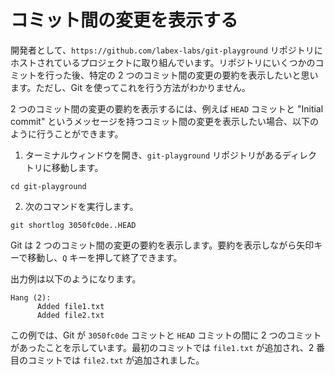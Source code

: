 # コミット間の変更を表示する

開発者として、`https://github.com/labex-labs/git-playground` リポジトリにホストされているプロジェクトに取り組んでいます。リポジトリにいくつかのコミットを行った後、特定の 2 つのコミット間の変更の要約を表示したいと思います。ただし、Git を使ってこれを行う方法がわかりません。

2 つのコミット間の変更の要約を表示するには、例えば `HEAD` コミットと "Initial commit" というメッセージを持つコミット間の変更を表示したい場合、以下のように行うことができます。

1. ターミナルウィンドウを開き、`git-playground` リポジトリがあるディレクトリに移動します。

```
cd git-playground
```

2. 次のコマンドを実行します。

```
git shortlog 3050fc0de..HEAD
```

Git は 2 つのコミット間の変更の要約を表示します。要約を表示しながら矢印キーで移動し、`Q` キーを押して終了できます。

出力例は以下のようになります。

```shell
Hang (2):
      Added file1.txt
      Added file2.txt
```

この例では、Git が `3050fc0de` コミットと `HEAD` コミットの間に 2 つのコミットがあったことを示しています。最初のコミットでは `file1.txt` が追加され、2 番目のコミットでは `file2.txt` が追加されました。
